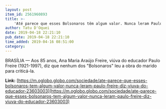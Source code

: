 ```yaml
---
layout: post
item_id: 2561960893
title: >-
    'Até parece que esses Bolsonaros têm algum valor. Nunca leram Paulo Freire', diz viúva do educador
author: Tatu D'Oquei
date: 2019-04-18 22:21:10
pub_date: 2019-04-18 22:21:10
time_added: 2019-04-16 08:51:00
category: 
---
```


BRASÍLIA — Aos 85 anos, Ana Maria Araújo Freire, viúva do educador Paulo Freire (1921-1997), diz que nenhum dos "Bolsonaros" leu a obra do marido para criticá-la.

**Link:** [https://m.oglobo.globo.com/sociedade/ate-parece-que-esses-bolsonaros-tem-algum-valor-nunca-leram-paulo-freire-diz-viuva-do-educador-23603003](https://m.oglobo.globo.com/sociedade/ate-parece-que-esses-bolsonaros-tem-algum-valor-nunca-leram-paulo-freire-diz-viuva-do-educador-23603003)

